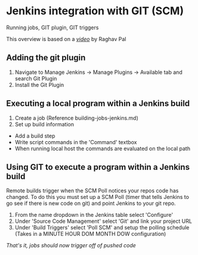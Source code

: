 # Jenkins integration with GIT (SCM)
Running jobs, GIT plugin, GIT triggers

This overview is based on a _[video](https://www.youtube.com/watch?v=bGqS0f4Utn4)_ by Raghav Pal

## Adding the git plugin
1. Navigate to Manage Jenkins -> Manage Plugins -> Available tab and search Git Plugin
2. Install the Git Plugin

## Executing a local program within a Jenkins build
1. Create a job (Reference building-jobs-jenkins.md)
2. Set up build information
- Add a build step
- Write script commands in the 'Command' textbox
- When running local host the commands are evaluated on the local path

## Using GIT to execute a program within a Jenkins build
Remote builds trigger when the SCM Poll notices your repos code has changed. To do this you must set up a SCM Poll (timer that tells Jenkins to go see if there is new code on git) and point Jenkins to your git repo.

1. From the name dropdown in the Jenkins table select 'Configure'
2. Under 'Source Code Management' select 'Git' and link your project URL
3. Under 'Build Triggers' select 'Poll SCM' and setup the polling schedule (Takes in a MINUTE HOUR DOM MONTH DOW configuration)

_That's it, jobs should now trigger off of pushed code_